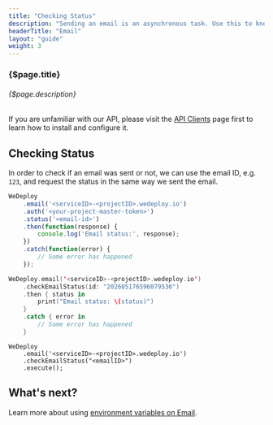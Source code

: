 ```yaml
---
title: "Checking Status"
description: "Sending an email is an asynchronous task. Use this to know if an email was sent or not."
headerTitle: "Email"
layout: "guide"
weight: 3
---
```


### {$page.title}

###### {$page.description}

<aside>

If you are unfamiliar with our API, please visit the [API Clients](/docs/intro/api-clients/) page first to learn how to install and configure it.

</aside>

<article id="1">

## Checking Status

In order to check if an email was sent or not, we can use the email ID, e.g. `123`, and request the status in the same way we sent the email.

```javascript
WeDeploy
	.email('<serviceID>-<projectID>.wedeploy.io')
	.auth('<your-project-master-token>')
	.status('<email-id>')
	.then(function(response) {
		console.log('Email status:', response);
	})
	.catch(function(error) {
		// Some error has happened
	});
```
```swift
WeDeploy.email('<serviceID>-<projectID>.wedeploy.io')
	.checkEmailStatus(id: "202605176596079530")
	.then { status in
		print("Email status: \(status)")
	}
	.catch { error in
		// Some error has happened
	}
```
```text/x-java
WeDeploy
	.email('<serviceID>-<projectID>.wedeploy.io')
	.checkEmailStatus("<emailID>")
	.execute();
```

</article>

## What's next?

Learn more about using [environment variables on Email](/docs/email/environment-variables/).
